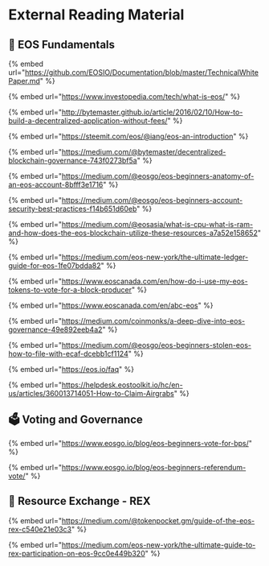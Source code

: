# External Reading Material

## :dna: EOS Fundamentals

{% embed url="https://github.com/EOSIO/Documentation/blob/master/TechnicalWhitePaper.md" %}

{% embed url="https://www.investopedia.com/tech/what-is-eos/" %}

{% embed url="http://bytemaster.github.io/article/2016/02/10/How-to-build-a-decentralized-application-without-fees/" %}

{% embed url="https://steemit.com/eos/@iang/eos-an-introduction" %}

{% embed url="https://medium.com/@bytemaster/decentralized-blockchain-governance-743f0273bf5a" %}

{% embed url="https://medium.com/@eosgo/eos-beginners-anatomy-of-an-eos-account-8bfff3e1716" %}

{% embed url="https://medium.com/@eosgo/eos-beginners-account-security-best-practices-f14b651d60eb" %}

{% embed url="https://medium.com/@eosasia/what-is-cpu-what-is-ram-and-how-does-the-eos-blockchain-utilize-these-resources-a7a52e158652" %}

{% embed url="https://medium.com/eos-new-york/the-ultimate-ledger-guide-for-eos-1fe07bdda82" %}

{% embed url="https://www.eoscanada.com/en/how-do-i-use-my-eos-tokens-to-vote-for-a-block-producer" %}

{% embed url="https://www.eoscanada.com/en/abc-eos" %}

{% embed url="https://medium.com/coinmonks/a-deep-dive-into-eos-governance-49e892eeb4a2" %}

{% embed url="https://medium.com/@eosgo/eos-beginners-stolen-eos-how-to-file-with-ecaf-dcebb1cf1124" %}

{% embed url="https://eos.io/faq" %}

{% embed url="https://helpdesk.eostoolkit.io/hc/en-us/articles/360013714051-How-to-Claim-Airgrabs" %}

## :ballot_box: Voting and Governance

{% embed url="https://www.eosgo.io/blog/eos-beginners-vote-for-bps/" %}

{% embed url="https://www.eosgo.io/blog/eos-beginners-referendum-vote/" %}

## :currency_exchange: Resource Exchange - REX

{% embed url="https://medium.com/@tokenpocket.gm/guide-of-the-eos-rex-c540e21e03c3" %}

{% embed url="https://medium.com/eos-new-york/the-ultimate-guide-to-rex-participation-on-eos-9cc0e449b320" %}
